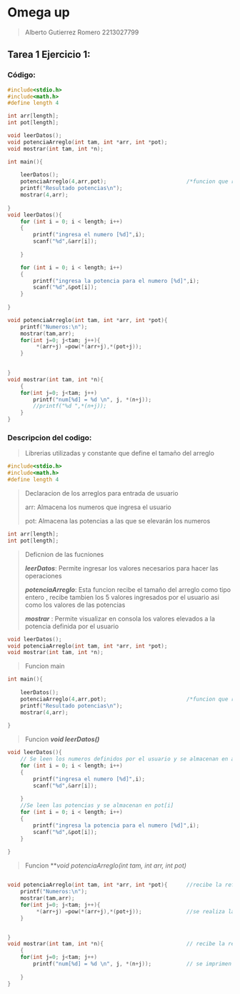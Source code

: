 # Omega up

>Alberto Gutierrez Romero
> 2213027799

## Tarea 1 Ejercicio 1: 
> 

### Código:

```c
#include<stdio.h>
#include<math.h>
#define length 4

int arr[length];
int pot[length];

void leerDatos();
void potenciaArreglo(int tam, int *arr, int *pot);
void mostrar(int tam, int *n);

int main(){
    
    leerDatos();
    potenciaArreglo(4,arr,pot);                         /*funcion que recibe dos arreglos por referencia*/
    printf("Resultado potencias\n");
    mostrar(4,arr);
    
}
void leerDatos(){
    for (int i = 0; i < length; i++)
    {
        printf("ingresa el numero [%d]",i);
        scanf("%d",&arr[i]);
 
    }

    for (int i = 0; i < length; i++)
    {
        printf("ingresa la potencia para el numero [%d]",i);
        scanf("%d",&pot[i]); 
    }
    
}

void potenciaArreglo(int tam, int *arr, int *pot){
    printf("Numeros:\n");
    mostrar(tam,arr);
    for(int j=0; j<tam; j++){
         *(arr+j) =pow(*(arr+j),*(pot+j));
    }
       

}
void mostrar(int tam, int *n){
    {
    for(int j=0; j<tam; j++)
        printf("num[%d] = %d \n", j, *(n+j));
        //printf("%d ",*(n+j));
    }
}

```

### Descripcion del codigo:

>Librerias utilizadas y constante que define el tamaño del arreglo

```c
#include<stdio.h>
#include<math.h>
#define length 4

```

> Declaracion de los arreglos para entrada de usuario
>
> arr: Almacena los numeros que ingresa el usuario
>
> pot: Almacena las potencias a las que se elevarán los numeros

```c
int arr[length];
int pot[length];

```
> Deficnion de las fucniones 
>
> ***leerDatos***: Permite ingresar los valores necesarios para hacer las operaciones 
>
> ***potenciaArreglo***: Esta funcion recibe el tamaño del arreglo como tipo entero , recibe tambien los 5 valores         ingresados por el usuario asi como los valores de las potencias
>
> ***mostrar*** : Permite visualizar en consola los valores elevados a la potencia definida por el usuario

```c
void leerDatos();
void potenciaArreglo(int tam, int *arr, int *pot);
void mostrar(int tam, int *n);
```
> Funcion main

```c
int main(){
    
    leerDatos();
    potenciaArreglo(4,arr,pot);                         /*funcion que recibe dos arreglos por referencia*/
    printf("Resultado potencias\n");
    mostrar(4,arr);
    
}

```

> Funcion ***void leerDatos()***
>
```c
void leerDatos(){
    // Se leen los numeros definidos por el usuario y se almacenan en arr[i]
    for (int i = 0; i < length; i++)
    {
        printf("ingresa el numero [%d]",i);
        scanf("%d",&arr[i]);
 
    }
    //Se leen las potencias y se almacenan en pot[i]
    for (int i = 0; i < length; i++)
    {
        printf("ingresa la potencia para el numero [%d]",i);
        scanf("%d",&pot[i]); 
    }
    
}
```

>Funcion ***void potenciaArreglo(int tam, int *arr, int *pot)***

```c

void potenciaArreglo(int tam, int *arr, int *pot){      //recibe la referencia de los arreglos  y un entero
    printf("Numeros:\n");
    mostrar(tam,arr);
    for(int j=0; j<tam; j++){
         *(arr+j) =pow(*(arr+j),*(pot+j));              //se realiza la operacion de potencia con los datos i de cada arreglo 
    }
```
>

```c

}
void mostrar(int tam, int *n){                          // recibe la referencia de un arreglo y un entero
    {
    for(int j=0; j<tam; j++)
        printf("num[%d] = %d \n", j, *(n+j));           // se imprimen los datos del arreglo utilizando la direccion del dato 
        
    }
}

```
